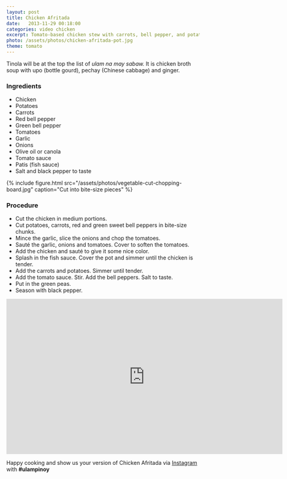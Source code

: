 ```yaml
---
layout: post
title: Chicken Afritada
date:   2013-11-29 00:18:00
categories: video chicken
excerpt: Tomato-based chicken stew with carrots, bell pepper, and potatoes.
photo: /assets/photos/chicken-afritada-pot.jpg
theme: tomato
---
```


Tinola will be at the top the list of *ulam na may sabaw.* It is chicken broth soup with upo (bottle gourd), pechay (Chinese cabbage) and ginger.


### Ingredients

* Chicken
* Potatoes
* Carrots
* Red bell pepper
* Green bell pepper
* Tomatoes
* Garlic
* Onions
* Olive oil or canola
* Tomato sauce
* Patis (fish sauce)
* Salt and black pepper to taste

{% include figure.html src="/assets/photos/vegetable-cut-chopping-board.jpg" caption="Cut into bite-size pieces" %}

### Procedure

* Cut the chicken in medium portions.
* Cut potatoes, carrots, red and green sweet bell peppers in bite-size chunks.
* Mince the garlic, slice the onions and chop the tomatoes.
* Sauté the garlic, onions and tomatoes. Cover to soften the tomatoes.
* Add the chicken and sauté to give it some nice color.
* Splash in the fish sauce. Cover the pot and simmer until the chicken is tender.
* Add the carrots and potatoes. Simmer until tender.
* Add the tomato sauce. Stir. Add the bell peppers. Salt to taste.
* Put in the green peas.
* Season with black pepper.

<div class="video-holder">
	<iframe width="720" height="405" src="https://www.youtube.com/embed/YKF7N-6_PuI?rel=0&amp;showinfo=0" frameborder="0" allowfullscreen></iframe>
</div>

Happy cooking and show us your version of Chicken Afritada via [Instagram](https://instagram.com/ulampinoy/) with **#ulampinoy**

